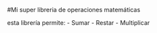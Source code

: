 #Mi super libreria de operaciones matemáticas

esta librería permite:
    - Sumar
    - Restar
    - Multiplicar
